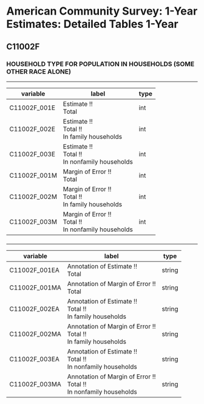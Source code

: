 # American Community Survey: 1-Year Estimates: Detailed Tables 1-Year

## C11002F

### HOUSEHOLD TYPE FOR POPULATION IN HOUSEHOLDS (SOME OTHER RACE ALONE)

___

| variable | label | type |
| ----- | ----- | ----- |
| C11002F_001E | Estimate !!<br>Total | int |
| C11002F_002E | Estimate !!<br>Total !!<br>In family households | int |
| C11002F_003E | Estimate !!<br>Total !!<br>In nonfamily households | int |
| C11002F_001M | Margin of Error !!<br>Total | int |
| C11002F_002M | Margin of Error !!<br>Total !!<br>In family households | int |
| C11002F_003M | Margin of Error !!<br>Total !!<br>In nonfamily households | int |
### 

___

| variable | label | type |
| ----- | ----- | ----- |
| C11002F_001EA | Annotation of Estimate !!<br>Total | string |
| C11002F_001MA | Annotation of Margin of Error !!<br>Total | string |
| C11002F_002EA | Annotation of Estimate !!<br>Total !!<br>In family households | string |
| C11002F_002MA | Annotation of Margin of Error !!<br>Total !!<br>In family households | string |
| C11002F_003EA | Annotation of Estimate !!<br>Total !!<br>In nonfamily households | string |
| C11002F_003MA | Annotation of Margin of Error !!<br>Total !!<br>In nonfamily households | string |

